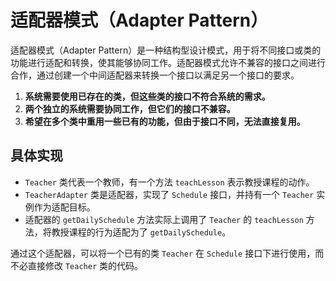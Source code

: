 # 适配器模式（Adapter Pattern）

适配器模式（Adapter Pattern）是一种结构型设计模式，用于将不同接口或类的功能进行适配和转换，使其能够协同工作。适配器模式允许不兼容的接口之间进行合作，通过创建一个中间适配器来转换一个接口以满足另一个接口的要求。

1. **系统需要使用已存在的类，但这些类的接口不符合系统的需求。**
2. **两个独立的系统需要协同工作，但它们的接口不兼容。**
3. **希望在多个类中重用一些已有的功能，但由于接口不同，无法直接复用。**

## 具体实现

- `Teacher` 类代表一个教师，有一个方法 `teachLesson` 表示教授课程的动作。
- `TeacherAdapter` 类是适配器，实现了 `Schedule` 接口，并持有一个 `Teacher` 实例作为适配目标。
- 适配器的 `getDailySchedule` 方法实际上调用了 `Teacher` 的 `teachLesson` 方法，将教授课程的行为适配为了 `getDailySchedule`。

通过这个适配器，可以将一个已有的类 `Teacher` 在 `Schedule` 接口下进行使用，而不必直接修改 `Teacher` 类的代码。